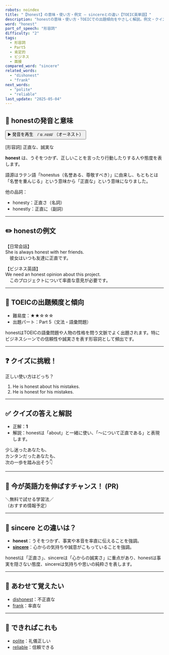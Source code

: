 ```yaml
---
robots: noindex
title: "【honest】の意味・使い方・例文 ― sincereとの違い【TOEIC英単語】"
description: "honestの意味・使い方・TOEICでの出題傾向をやさしく解説。例文・クイズ付きでsincereとの違いもわかりやすく学べます。"
word: "honest"
part_of_speech: "形容詞"
difficulty: "2"
tags:
  - 形容詞
  - Part5
  - 肯定的
  - ビジネス
  - 面接
compared_word: "sincere"
related_words:
  - "dishonest"
  - "frank"
next_words:
  - "polite"
  - "reliable"
last_update: "2025-05-04"
---
```


## 🔰 honestの発音と意味

<button class="play-audio" onclick="playTTS('honest')">
  <span class="play-audio-main">
    ▶️ 発音を再生　/ˈɑː.nɪst/
  </span>
  <span class="play-audio-sub">
    （オーネスト）
  </span>
</button>

[形容詞] 正直な、誠実な

**honest** は、うそをつかず、正しいことを言ったり行動したりする人や態度を表します。

語源はラテン語「honestus（名誉ある、尊敬すべき）」に由来し、もともとは「名誉を重んじる」という意味から「正直な」という意味になりました。

他の品詞：  
- honesty：正直さ（名詞）
- honestly：正直に（副詞）

---

## ✏️ honestの例文

【日常会話】  
She is always honest with her friends.  
　彼女はいつも友達に正直です。

【ビジネス英語】  
We need an honest opinion about this project.  
　このプロジェクトについて率直な意見が必要です。

---

## 🎯 TOEICの出題頻度と傾向

- 難易度：★★☆☆☆
- 出題パート：Part 5（文法・語彙問題）

honestはTOEICの語彙問題や人物の性格を問う文脈でよく出題されます。特にビジネスシーンでの信頼性や誠実さを表す形容詞として頻出です。

---

## ❓ クイズに挑戦！

正しい使い方はどっち？

1. He is honest about his mistakes.  
2. He is honest for his mistakes.

---

## ✅ クイズの答えと解説

- 正解：**1**
- 解説：honestは「about」と一緒に使い、「～について正直である」と表現します。

少し迷ったあなたも、  
カンタンだったあなたも、  
次の一歩を踏み出そう👇️

---

## 🚀 今が英語力を伸ばすチャンス！ (PR)

<div class="info-center">
＼無料で試せる学習法／<br>  
（おすすめ情報予定）
</div>

---

## 🤔  sincere との違いは？

- **honest**：うそをつかず、事実や本音を率直に伝えることを強調。
- **[sincere](/sincere)**：心からの気持ちや誠意がこもっていることを強調。

honestは「正直さ」、sincereは「心からの誠実さ」に重点があり、honestは事実を隠さない態度、sincereは気持ちや思いの純粋さを表します。

---

## 🧩 あわせて覚えたい

- [dishonest](/dishonest)：不正直な
- [frank](/frank)：率直な

---

## 📖 できればこれも

- [polite](/polite)：礼儀正しい
- [reliable](/reliable)：信頼できる

<!-- cvid: aid20_bid02 -->

